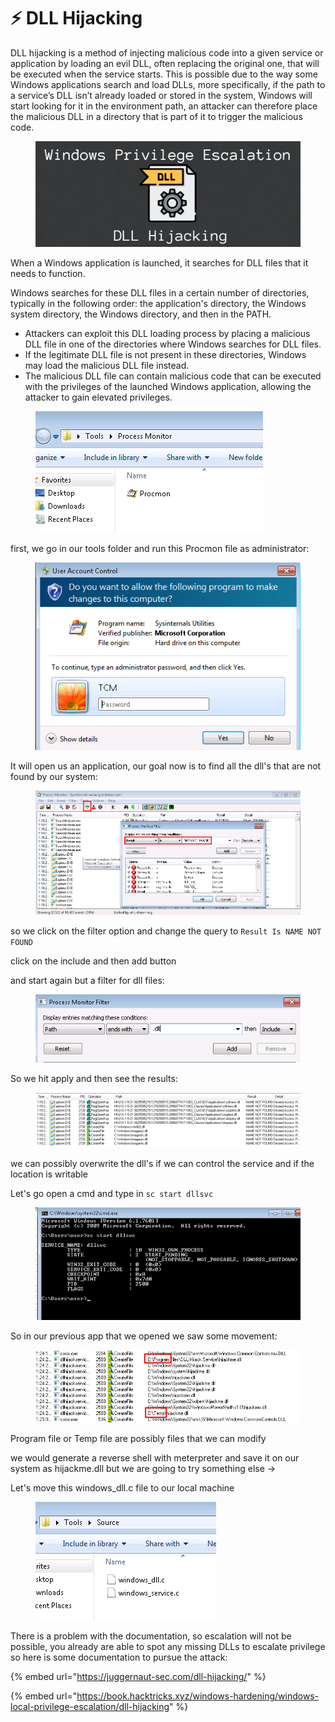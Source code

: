 # ⚡ DLL Hijacking

DLL hijacking is a method of injecting malicious code into a given service or application by loading an evil DLL, often replacing the original one, that will be executed when the service starts. This is possible due to the way some Windows applications search and load DLLs, more specifically, if the path to a service’s DLL isn’t already loaded or stored in the system, Windows will start looking for it in the environment path, an attacker can therefore place the malicious DLL in a directory that is part of it to trigger the malicious code.

<figure><img src="../../../../.gitbook/assets/image (131).png" alt=""><figcaption></figcaption></figure>

When a Windows application is launched, it searches for DLL files that it needs to function.

Windows searches for these DLL files in a certain number of directories, typically in the following order: the application's directory, the Windows system directory, the Windows directory, and then in the PATH.

* Attackers can exploit this DLL loading process by placing a malicious DLL file in one of the directories where Windows searches for DLL files.
* If the legitimate DLL file is not present in these directories, Windows may load the malicious DLL file instead.
* The malicious DLL file can contain malicious code that can be executed with the privileges of the launched Windows application, allowing the attacker to gain elevated privileges.

<figure><img src="../../../../.gitbook/assets/image (132).png" alt=""><figcaption></figcaption></figure>

first, we go in our tools folder and run this Procmon file as administrator:

<figure><img src="../../../../.gitbook/assets/image (133).png" alt=""><figcaption></figcaption></figure>

It will open us an application, our goal now is to find all the dll's that are not found by our system:

<figure><img src="../../../../.gitbook/assets/image (134).png" alt=""><figcaption></figcaption></figure>

so we click on the filter option and change the query to `Result Is NAME NOT FOUND`

click on the include and then add button&#x20;

and start again but a filter for dll files:

<figure><img src="../../../../.gitbook/assets/image (135).png" alt=""><figcaption></figcaption></figure>

So we hit apply and then see the results:

<figure><img src="../../../../.gitbook/assets/image (136).png" alt=""><figcaption></figcaption></figure>

we can possibly overwrite the dll's if we can control the service and if the location is writable&#x20;

Let's go open a cmd and type in `sc start dllsvc`

<figure><img src="../../../../.gitbook/assets/image (137).png" alt=""><figcaption></figcaption></figure>

So in our previous app that we opened we saw some movement:

<figure><img src="../../../../.gitbook/assets/image (138).png" alt=""><figcaption></figcaption></figure>

Program file or Temp file are possibly files that we can modify

we would generate a reverse shell with meterpreter and save it on our system as hijackme.dll but we are going to try something else ->

Let's move this windows\_dll.c file to our local machine

<figure><img src="../../../../.gitbook/assets/image (12) (1) (1) (1) (1) (1) (1) (1) (1) (1).png" alt=""><figcaption></figcaption></figure>

There is a problem with the documentation, so escalation will not be possible, you already are able to spot any missing DLLs to escalate privilege so here is some documentation to pursue the attack:

{% embed url="https://juggernaut-sec.com/dll-hijacking/" %}

{% embed url="https://book.hacktricks.xyz/windows-hardening/windows-local-privilege-escalation/dll-hijacking" %}
